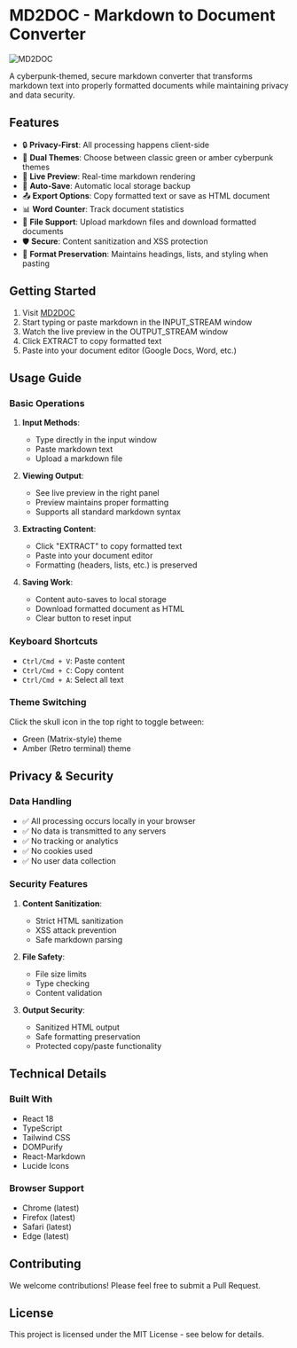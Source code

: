 # MD2DOC - Markdown to Document Converter

![MD2DOC](https://images.unsplash.com/photo-1542435503-956c469947f6?auto=format&fit=crop&q=80&w=1200)

A cyberpunk-themed, secure markdown converter that transforms markdown text into properly formatted documents while maintaining privacy and data security.

## Features

- 🔒 **Privacy-First**: All processing happens client-side
- 🎨 **Dual Themes**: Choose between classic green or amber cyberpunk themes
- 📝 **Live Preview**: Real-time markdown rendering
- 💾 **Auto-Save**: Automatic local storage backup
- 📤 **Export Options**: Copy formatted text or save as HTML document
- 📊 **Word Counter**: Track document statistics
- 🔄 **File Support**: Upload markdown files and download formatted documents
- 🛡️ **Secure**: Content sanitization and XSS protection
- 🎯 **Format Preservation**: Maintains headings, lists, and styling when pasting

## Getting Started

1. Visit [MD2DOC](https://deft-blancmange-70482c.netlify.app)
2. Start typing or paste markdown in the INPUT_STREAM window
3. Watch the live preview in the OUTPUT_STREAM window
4. Click EXTRACT to copy formatted text
5. Paste into your document editor (Google Docs, Word, etc.)

## Usage Guide

### Basic Operations

1. **Input Methods**:
   - Type directly in the input window
   - Paste markdown text
   - Upload a markdown file

2. **Viewing Output**:
   - See live preview in the right panel
   - Preview maintains proper formatting
   - Supports all standard markdown syntax

3. **Extracting Content**:
   - Click "EXTRACT" to copy formatted text
   - Paste into your document editor
   - Formatting (headers, lists, etc.) is preserved

4. **Saving Work**:
   - Content auto-saves to local storage
   - Download formatted document as HTML
   - Clear button to reset input

### Keyboard Shortcuts

- `Ctrl/Cmd + V`: Paste content
- `Ctrl/Cmd + C`: Copy content
- `Ctrl/Cmd + A`: Select all text

### Theme Switching

Click the skull icon in the top right to toggle between:
- Green (Matrix-style) theme
- Amber (Retro terminal) theme

## Privacy & Security

### Data Handling

- ✅ All processing occurs locally in your browser
- ✅ No data is transmitted to any servers
- ✅ No tracking or analytics
- ✅ No cookies used
- ✅ No user data collection

### Security Features

1. **Content Sanitization**:
   - Strict HTML sanitization
   - XSS attack prevention
   - Safe markdown parsing

2. **File Safety**:
   - File size limits
   - Type checking
   - Content validation

3. **Output Security**:
   - Sanitized HTML output
   - Safe formatting preservation
   - Protected copy/paste functionality

## Technical Details

### Built With

- React 18
- TypeScript
- Tailwind CSS
- DOMPurify
- React-Markdown
- Lucide Icons

### Browser Support

- Chrome (latest)
- Firefox (latest)
- Safari (latest)
- Edge (latest)

## Contributing

We welcome contributions! Please feel free to submit a Pull Request.

## License

This project is licensed under the MIT License - see below for details.
